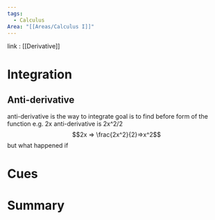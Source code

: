 ```yaml
---
tags:
  - Calculus
Area: "[[Areas/Calculus I]]"
---
```

link : [[Derivative]]
# Integration
## Anti-derivative
anti-derivative is the way to integrate goal is to find before form of the function
e.g. 2x anti-derivative is 2x^2/2 
$$2x => \frac{2x^2}{2}=>x^2$$
but what happened if 
# Cues
# Summary
```

```
